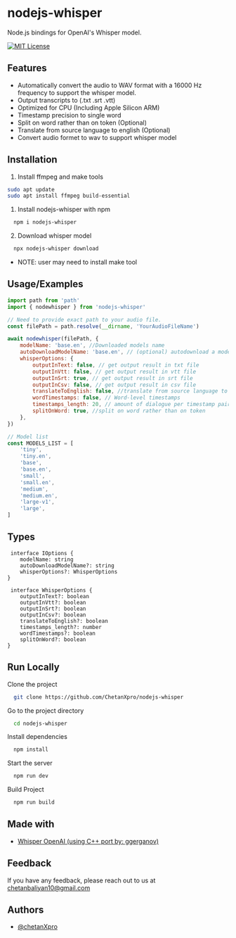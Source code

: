 # nodejs-whisper

Node.js bindings for OpenAI's Whisper model.

[![MIT License](https://img.shields.io/badge/License-MIT-green.svg)](https://choosealicense.com/licenses/mit/)

## Features

-   Automatically convert the audio to WAV format with a 16000 Hz frequency to support the whisper model.
-   Output transcripts to (.txt .srt .vtt)
-   Optimized for CPU (Including Apple Silicon ARM)
-   Timestamp precision to single word
-   Split on word rather than on token (Optional)
-   Translate from source language to english (Optional)
-   Convert audio formet to wav to support whisper model

## Installation

1. Install ffmpeg and make tools

```bash
sudo apt update
sudo apt install ffmpeg build-essential
```

1. Install nodejs-whisper with npm

```bash
  npm i nodejs-whisper
```

2.  Download whisper model

```bash
  npx nodejs-whisper download
```

-   NOTE: user may need to install make tool

## Usage/Examples

```javascript
import path from 'path'
import { nodewhisper } from 'nodejs-whisper'

// Need to provide exact path to your audio file.
const filePath = path.resolve(__dirname, 'YourAudioFileName')

await nodewhisper(filePath, {
	modelName: 'base.en', //Downloaded models name
	autoDownloadModelName: 'base.en', // (optional) autodownload a model if model is not present
	whisperOptions: {
		outputInText: false, // get output result in txt file
		outputInVtt: false, // get output result in vtt file
		outputInSrt: true, // get output result in srt file
		outputInCsv: false, // get output result in csv file
		translateToEnglish: false, //translate from source language to english
		wordTimestamps: false, // Word-level timestamps
		timestamps_length: 20, // amount of dialogue per timestamp pair
		splitOnWord: true, //split on word rather than on token
	},
})

// Model list
const MODELS_LIST = [
	'tiny',
	'tiny.en',
	'base',
	'base.en',
	'small',
	'small.en',
	'medium',
	'medium.en',
	'large-v1',
	'large',
]
```

## Types

```
 interface IOptions {
	modelName: string
	autoDownloadModelName?: string
	whisperOptions?: WhisperOptions
}

 interface WhisperOptions {
	outputInText?: boolean
	outputInVtt?: boolean
	outputInSrt?: boolean
	outputInCsv?: boolean
	translateToEnglish?: boolean
	timestamps_length?: number
	wordTimestamps?: boolean
	splitOnWord?: boolean
}

```

## Run Locally

Clone the project

```bash
  git clone https://github.com/ChetanXpro/nodejs-whisper
```

Go to the project directory

```bash
  cd nodejs-whisper
```

Install dependencies

```bash
  npm install
```

Start the server

```bash
  npm run dev
```

Build Project

```bash
  npm run build
```

## Made with

-   [Whisper OpenAI (using C++ port by: ggerganov)](https://github.com/ggerganov/whisper.cpp)

## Feedback

If you have any feedback, please reach out to us at chetanbaliyan10@gmail.com

## Authors

-   [@chetanXpro](https://www.github.com/chetanXpro)
